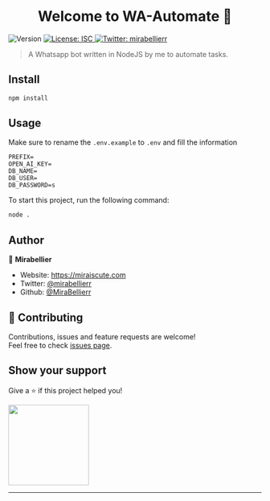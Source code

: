 <h1 align="center">Welcome to WA-Automate 👋</h1>
<p>
  <img alt="Version" src="https://img.shields.io/badge/version-1.0.0-blue.svg?cacheSeconds=2592000" />
  <a href="#" target="_blank">
    <img alt="License: ISC" src="https://img.shields.io/badge/License-ISC-yellow.svg" />
  </a>
  <a href="https://twitter.com/mirabellierr" target="_blank">
    <img alt="Twitter: mirabellierr" src="https://img.shields.io/twitter/follow/mirabellierr.svg?style=social" />
  </a>
</p>

> A Whatsapp bot written in NodeJS by me to automate tasks.

## Install

```sh
npm install
```

## Usage

Make sure to rename the `.env.example` to `.env` and fill the information

```
PREFIX=
OPEN_AI_KEY=
DB_NAME=
DB_USER=
DB_PASSWORD=s
```

To start this project, run the following command:

```sh
node .
```

## Author

👤 **Mirabellier**

- Website: https://miraiscute.com
- Twitter: [@mirabellierr](https://twitter.com/mirabellierr)
- Github: [@MiraBellierr](https://github.com/MiraBellierr)

## 🤝 Contributing

Contributions, issues and feature requests are welcome!<br />Feel free to check [issues page](https://github.com/MiraBellierr/wa-automate/issues).

## Show your support

Give a ⭐️ if this project helped you!

<a href="https://www.patreon.com/jasminebot">
  <img src="https://c5.patreon.com/external/logo/become_a_patron_button@2x.png" width="160">
</a>

---
